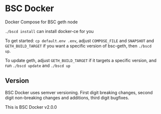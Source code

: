 # BSC Docker

Docker Compose for BSC geth node

`./bscd install` can install docker-ce for you

To get started: `cp default.env .env`, adjust `COMPOSE_FILE` and `SNAPSHOT` and `GETH_BUILD_TARGET` if
you want a specific version of bsc-geth, then `./bscd up`.

To update geth, adjust `GETH_BUILD_TARGET` if it targets a specific version, and run `./bscd update`
and `./bscd up`

## Version

BSC Docker uses semver versioning. First digit breaking changes, second digit non-breaking changes and additions,
third digit bugfixes.

This is BSC Docker v2.0.0
